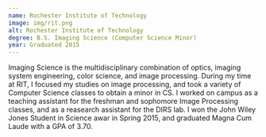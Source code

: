 ```yaml
---
name: Rochester Institute of Technology
image: img/rit.png
alt: Rochester Institute of Technology
degree: B.S. Imaging Science (Computer Science Minor)
year: Graduated 2015
---
```


Imaging Science is the multidisciplinary combination of optics, imaging system engineering, color science, and image processing.
During my time at RIT, I focused my studies on image processing, and took a variety of Computer Science classes to obtain a minor in CS.
I worked on campus as a teaching assistant for the freshman and sophomore Image Processing classes, and as a reasearch assistant for the DIRS lab.
I won the John Wiley Jones Student in Science awar in Spring 2015, and graduated Magna Cum Laude with a GPA of 3.70.
